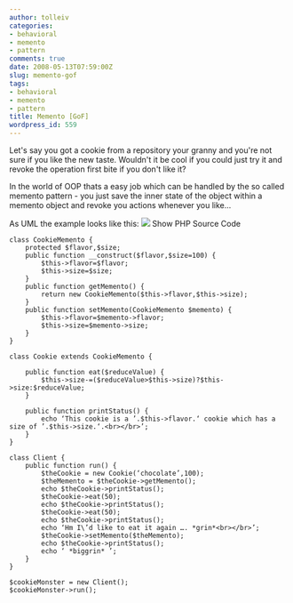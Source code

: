 ```yaml
---
author: tolleiv
categories:
- behavioral
- memento
- pattern
comments: true
date: 2008-05-13T07:59:00Z
slug: memento-gof
tags:
- behavioral
- memento
- pattern
title: Memento [GoF]
wordpress_id: 559
---
```


Let's say you got a cookie from a repository your granny and you're not sure if you like the new taste. Wouldn't it be cool if you could just try it and revoke the operation first bite if you don't like it?

In the world of OOP thats a easy job which can be handled by the so called memento pattern - you just save the inner state of the object  within a memento object and revoke you actions whenever you like...

As UML the example looks like this:
[![](http://bp2.blogger.com/_l5fIZzJyYfc/SClV6dPibdI/AAAAAAAAABA/bFyT-BEsqrU/s400/memento-pattern.png)](http://bp2.blogger.com/_l5fIZzJyYfc/SClV6dPibdI/AAAAAAAAABA/bFyT-BEsqrU/s1600-h/memento-pattern.png)
Show PHP Source Code

    
    
    class CookieMemento {
        protected $flavor,$size;    
        public function __construct($flavor,$size=100) {
            $this->flavor=$flavor;
            $this->size=$size;
        }
        public function getMemento() {
            return new CookieMemento($this->flavor,$this->size);
        }
        public function setMemento(CookieMemento $memento) {
            $this->flavor=$memento->flavor;
            $this->size=$memento->size;
        }    
    }
    
    class Cookie extends CookieMemento {
        
        public function eat($reduceValue) {     
            $this->size-=($reduceValue>$this->size)?$this->size:$reduceValue;        
        }    
    
        public function printStatus() {
            echo ‘This cookie is a ’.$this->flavor.‘ cookie which has a size of ’.$this->size.‘.<br></br>’;
        }
    }
    
    class Client { 
        public function run() {
            $theCookie = new Cookie(‘chocolate’,100);
            $theMemento = $theCookie->getMemento();
            echo $theCookie->printStatus();        
            $theCookie->eat(50);
            echo $theCookie->printStatus();       
            $theCookie->eat(50);
            echo $theCookie->printStatus();       
            echo ‘Hm I\’d like to eat it again …. *grin*<br></br>’;
            $theCookie->setMemento($theMemento);
            echo $theCookie->printStatus();
            echo ‘ *biggrin* ’;
        }
    }
    
    $cookieMonster = new Client();
    $cookieMonster->run();
    
